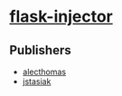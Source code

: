 # [flask-injector](https://pypi.org/project/flask-injector)



## Publishers
- [alecthomas](https://pypi.org/user/alecthomas)
- [jstasiak](https://pypi.org/user/jstasiak)

